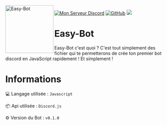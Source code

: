 <img align=left src="https://i.imgur.com/npAFMrO.png" width="150" alt="Easy-Bot" />

<a href="https://discord.gg/sWpDjNwdhu"><img src="https://img.shields.io/discord/787006944974995476?color=7289da&logo=discord&logoColor=white" alt="Mon Serveur Discord" /></a>
<a href="https://github.com/imsnowwolf/Easy-Bot"><img src="https://github.com/imsnowwolf/Easy-Bot?style=social" alt="GitHub" /></a>
[![](https://img.shields.io/badge/Discord.js-JavaScript-yellow.svg)](https://discord.js.org/#/)

# Easy-Bot
Easy-Bot c'est quoi ? C'est tout simplement des fichier qui te permetterons de crée ton premier bot discord en JavaScript rapidement ! Et simplement !

# Informations

💻 Langage utilisée : `Javascript`

📦 Api utilisée : `Discord.js`

⚙️ Version du Bot : `v0.1.0`
